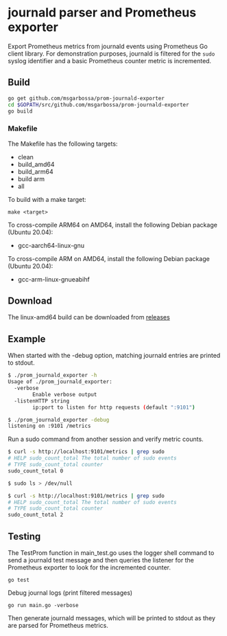 # journald parser and Prometheus exporter

Export Prometheus metrics from journald events using Prometheus Go client library.  For demonstration purposes, journald is filtered for the `sudo` syslog identifier and a basic Prometheus counter metric is incremented.

## Build

```bash
go get github.com/msgarbossa/prom-journald-exporter
cd $GOPATH/src/github.com/msgarbossa/prom-journald-exporter
go build
```

### Makefile

The Makefile has the following targets:
- clean
- build_amd64
- build_arm64
- build arm
- all

To build with a make target:
```
make <target>
```

To cross-compile ARM64 on AMD64, install the following Debian package (Ubuntu 20.04):
- gcc-aarch64-linux-gnu

To cross-compile ARM on AMD64, install the following Debian package (Ubuntu 20.04):
- gcc-arm-linux-gnueabihf

## Download

The linux-amd64 build can be downloaded from [releases](https://github.com/msgarbossa/prom-journald-exporter/releases)

## Example

When started with the -debug option, matching journald entries are printed to stdout.

```bash
$ ./prom_journald_exporter -h
Usage of ./prom_journald_exporter:
  -verbose
    	Enable verbose output
  -listenHTTP string
    	ip:port to listen for http requests (default ":9101")

$ ./prom_journald_exporter -debug
listening on :9101 /metrics

```

Run a sudo command from another session and verify metric counts.

```bash
$ curl -s http://localhost:9101/metrics | grep sudo
# HELP sudo_count_total The total number of sudo events
# TYPE sudo_count_total counter
sudo_count_total 0

$ sudo ls > /dev/null

$ curl -s http://localhost:9101/metrics | grep sudo
# HELP sudo_count_total The total number of sudo events
# TYPE sudo_count_total counter
sudo_count_total 2
```

## Testing

The TestProm function in main_test.go uses the logger shell command to send a journald test message and then queries the listener for the Prometheus exporter to look for the incremented counter.
```
go test
```

Debug journal logs (print filtered messages)
```
go run main.go -verbose
```
Then generate journald messages, which will be printed to stdout as they are parsed for Prometheus metrics.
